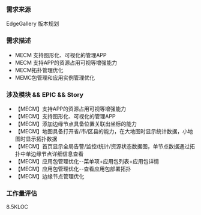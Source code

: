 ### 需求来源

EdgeGallery 版本规划

### 需求描述
- MECM 支持图形化、可视化的管理APP
- MECM 支持APP的资源占用可视等增强能力
- MECM拓扑管理优化
- MEMC包管理和应用实例管理优化

### 涉及模块 && EPIC && Story
- 【MECM】支持APP的资源占用可视等增强能力
- 【MECM】支持图形化、可视化的管理APP
- 【MECM】添加边缘节点具备位置关联出坐标的能力
- 【MECM】地图具备打开省/市/区县的能力，在大地图时显示统计数据，小地图时显示拓扑数据
- 【MECM】首页显示全局告警/监控/统计/资源状态数据图，单节点数据通过拓扑中单边缘节点详细信息查看
- 【MECM】应用包管理优化--菜单项+应用包列表+应用包详情
- 【MECM】应用包管理优化--查看应用包部署拓扑
- 【MECM】边缘节点管理优化

### 

### 工作量评估
8.5KLOC
